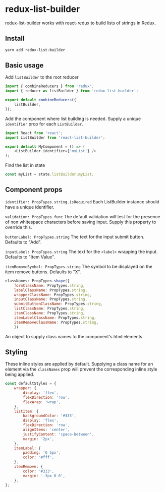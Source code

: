 # redux-list-builder

redux-list-builder works with react-redux to build lists of strings in Redux. 

## Install

```sh
yarn add redux-list-builder
```

## Basic usage

Add `listBuilder` to the root reducer

```js
import { combineReducers } from 'redux';
import { reducer as listBuilder } from 'redux-list-builder';

export default combineReducers({
    listBuilder,
});
```

Add the component where list building is needed. Supply a unique `identifier` prop for each `ListBuilder`. 

```js
import React from 'react';
import ListBuilder from 'react-list-builder';

export default MyComponent = () => (
    <ListBuilder identifier={'myList'} />
);
```

Find the list in state
```js
const myList = state.listBuilder.myList;
```

## Component props

`identifier: PropTypes.string.isRequired`
Each ListBuilder instance should have a unique identifier.

`validation: PropTypes.func`
The default validation will test for the presence of non whitespace characters before saving input. Supply this property to override this.

`buttonLabel: PropTypes.string`
The text for the input submit button. Defaults to "Add".

`inputLabel: PropTypes.string`
The text for the `<label>` wrapping the input. Defaults to "Item Value".

`itemRemoveSymbol: PropTypes.string`
The symbol to be displayed on the item remove buttons. Defaults to "X".

```js
classNames: PropTypes.shape({
    formClassName: PropTypes.string,
    labelClassName: PropTypes.string,
    wrapperClassName: PropTypes.string,
    inputClassName: PropTypes.string,
    submitButtonClassName: PropTypes.string,
    listClassName: PropTypes.string,
    itemClassName: PropTypes.string,
    itemLabelClassName: PropTypes.string,
    itemRemoveClassName: PropTypes.string,
    })
```
An object to supply class names to the component's html elements. 

## Styling

These inline styles are applied by default. Supplying a class name for an element via the `classNames` prop will prevent the corresponding inline style being applied.

```js
const defaultStyles = {
    wrapper: {
        display: 'flex',
        flexDirection: 'row',
        flexWrap: 'wrap',
    },
    listItem: {
        backgroundColor: '#333',
        display: 'flex',
        flexDirection: 'row',
        alignItems: 'center',
        justifyContent: 'space-between',
        margin: '2px',
    },
    itemLabel: {
        padding: '0 5px',
        color: '#fff',
    },
    itemRemove: {
        color: '#333',
        margin: '-3px 0 0',
    },
};
```


